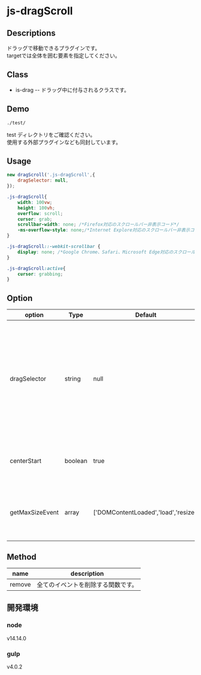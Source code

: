 # js-dragScroll


## Descriptions
ドラッグで移動できるプラグインです。  
targetでは全体を囲む要素を指定してください。


## Class
- is-drag -- ドラッグ中に付与されるクラスです。


## Demo
```
./test/
``` 
test ディレクトリをご確認ください。  
使用する外部プラグインなども同封しています。


## Usage
```JavaScript
new dragScroll('.js-dragScroll',{
	dragSelector: null,
});
```

```SCSS
.js-dragScroll{
	width: 100vw;
	height: 100vh;
	overflow: scroll;
	cursor: grab;
	scrollbar-width: none; /*Firefox対応のスクロールバー非表示コード*/
	-ms-overflow-style: none;/*Internet Explore対応のスクロールバー非表示コード*/
}

.js-dragScroll::-webkit-scrollbar {
	display: none; /*Google Chrome、Safari、Microsoft Edge対応のスクロールバー非表示コード*/
}

.js-dragScroll:active{
	cursor: grabbing;
}
```


## Option
| option | Type | Default | description |
| ---- | ---- | ---- | ---- |
| dragSelector | string | null | ドラッグされる要素を文字列で指定してください。<br>指定がなければ直下の初めの子要素となります。<br>また、dragSelectorは必ずtargetの子要素としてください。 |
| centerStart | boolean | true | 中央からスタートする場合は、trueを指定して下さい。 |
| getMaxSizeEvent | array | ['DOMContentLoaded','load','resize'] | ドラッグできる最大値・最小値を取得するイベントを配列で指定してください。 |



## Method
| name  | description |
| ---- | ---- |
| remove | 全てのイベントを削除する関数です。 |




## 開発環境

### node
v14.14.0


### gulp
v4.0.2


